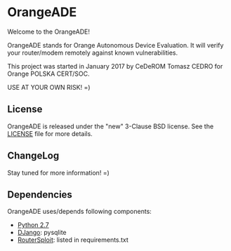 # OrangeADE

Welcome to the OrangeADE!

OrangeADE stands for Orange Autonomous Device Evaluation. It will verify your router/modem remotely against known vulnerabilities.

This project was started in January 2017 by CeDeROM Tomasz CEDRO for Orange POLSKA CERT/SOC.

USE AT YOUR OWN RISK! =)

## License

OrangeADE is released under the "new" 3-Clause BSD license. See the [LICENSE](LICENSE) file for more details.

## ChangeLog

Stay tuned for more information! =)

## Dependencies

OrangeADE uses/depends following components:
* [Python 2.7](http://www.python.org)
* [DJango](https://www.djangoproject.org): pysqlite
* [RouterSploit](https://github.com/reverse-shell/routersploit): listed in requirements.txt
